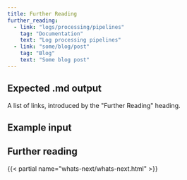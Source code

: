 ```yaml
---
title: Further Reading
further_reading:
  - link: "logs/processing/pipelines"
    tag: "Documentation"
    text: "Log processing pipelines"
  - link: "some/blog/post"
    tag: "Blog"
    text: "Some blog post"
---
```


## Expected .md output

A list of links, introduced by the "Further Reading" heading.

## Example input

## Further reading

{{< partial name="whats-next/whats-next.html" >}}